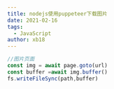 ```yaml
---
title: nodejs使用puppeteer下载图片
date: 2021-02-16
tags: 
  - JavaScript
author: xb18
---
```




``` javascript
//图片页面
const img = await page.goto(url)
const buffer =await img.buffer()
fs.writeFileSync(path,buffer)
```


